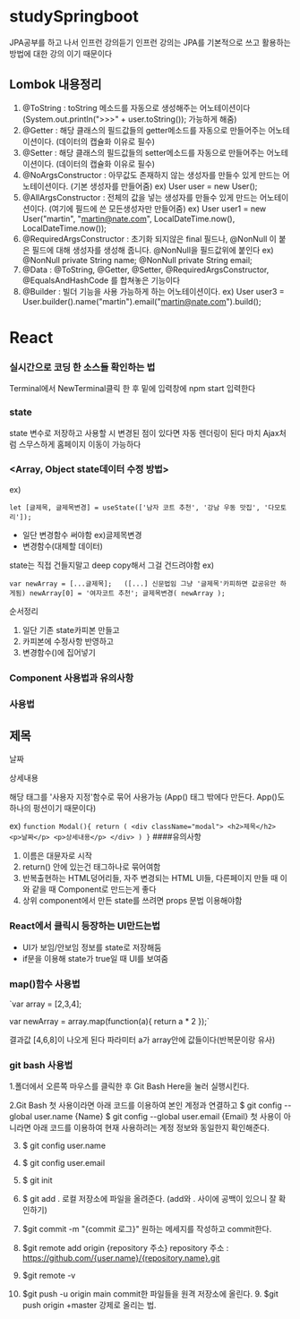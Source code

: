 # studySpringboot

JPA공부를 하고 나서 인프런 강의듣기 인프런 강의는 JPA를 기본적으로 쓰고 활용하는 방법에 대한
강의 이기 때문이다

## Lombok 내용정리

1. @ToString : toString 메소드를 자동으로 생성해주는 어노테이션이다 (System.out.println(">>>" + user.toString()); 가능하게 해줌)
2. @Getter : 해당 클래스의 필드값들의 getter메소드를 자동으로 만들어주는 어노테이션이다. (데이터의 캡슐화 이유로 필수) 
3. @Setter : 해당 클래스의 필드값들의 setter메소드를 자동으로 만들어주는 어노테이션이다. (데이터의 캡슐화 이유로 필수) 
4. @NoArgsConstructor : 아무값도 존재하지 않는 생성자를 만들수 있게 만드는 어노테이션이다. (기본 생성자를 만들어줌) ex) User user = new User();
5. @AllArgsConstructor : 전체의 값을 넣는 생성자를 만들수 있게 만드는 어노테이션이다. (여기에 필드에 쓴 모든생성자만 만들어줌) 
   ex) User user1 = new User("martin", "martin@nate.com", LocalDateTime.now(), LocalDateTime.now());
6. @RequiredArgsConstructor : 초기화 되지않은 final 필드나, @NonNull 이 붙은 필드에 대해 생성자를 생성해 줍니다. @NonNull을 필드값위에 붙인다
   ex)  @NonNull
        private String name;
        @NonNull
        private String email;
7. @Data : @ToString, @Getter, @Setter, @RequiredArgsConstructor, @EqualsAndHashCode 를 합쳐놓은 기능이다
8. @Builder : 빌더 기능을 사용 가능하게 하는 어노테이션이다.
   ex) User user3 = User.builder().name("martin").email("martin@nate.com").build();
   
   
   
   
# React

### 실시간으로 코딩 한 소스들 확인하는 법
Terminal에서 NewTerminal클릭 한 후 밑에 입력창에 npm start 입력한다

### state
state 변수로 저장하고 사용할 시 변경된 점이 있다면 자동 렌더링이 된다 마치 Ajax처럼 스무스하게 홈페이지 이동이 가능하다 
    
### <Array, Object state데이터 수정 방법>

ex) 

`let [글제목, 글제목변경] = useState(['남자 코트 추천', '강남 우동 맛집', '다모토리']);`

- 일단 변경함수 써야함 ex)글제목변경
- 변경함수(대체할 데이터)

state는 직접 건들지말고 deep copy해서 그걸 건드려야함
ex)	

`var newArray = [...글제목];   ([...] 신문법임 그냥 '글제목'카피하면 값공유만 하게됨)
    newArray[0] = '여자코트 추천';
    글제목변경( newArray );`

순서정리
1. 일단 기존 state카피본 만들고
2. 카피본에 수정사항 반영하고
3. 변경함수()에 집어넣기


### Component 사용법과 유의사항

### 사용법

<div className="modal">
	<h2>제목</h2>
	<p>날짜</p>
	<p>상세내용</p>
  </div>
  해당 태그를 '사용자 지정'함수로 묶어 사용가능 (App() 태그 밖에다 만든다. App()도 하나의 펑션이기 때문이다)
  
  ex)
  `
  function Modal(){
  return (
    <div className="modal">
        <h2>제목</h2>
        <p>날짜</p>
        <p>상세내용</p>
      </div>
    )
  }
`
####유의사항
1. 이름은 대뮨자로 시작
2. return() 안에 있는건 태그하나로 묶어여함
3. 반복출현하는 HTML덩어리들, 자주 변경되는 HTML UI들, 다른페이지 만들 때 이와 같을 때 Component로 만드는게 좋다
4. 상위 component에서 만든 state를 쓰려면 props 문법 이용해야함

### React에서 클릭시 등장하는 UI만드는법

- UI가 보임/안보임 정보를 state로 저장해둠
- if문을 이용해 state가 true일 때 UI를 보여줌


### map()함수 사용법

 `var array = [2,3,4];

  var newArray = array.map(function(a){
    return a * 2
  });`
  
결과값 [4,6,8]이 나오게 된다 파라미터 a가 array안에 값들이다(반복문이랑 유사)
  
### git bash 사용법
1.폴더에서 오른쪽 마우스를 클릭한 후 Git Bash Here을 눌러 실행시킨다.

2.Git Bash 첫 사용이라면 아래 코드를 이용하여 본인 계정과 연결하고
 $ git config --global user.name {Name} $ git config --global user.email {Email}
 첫 사용이 아니라면 아래 코드를 이용하여 현재 사용하려는 계정 정보와 동일한지 확인해준다.
 
 
3. $ git config user.name 
4. $ git config user.email
5. $ git init
6. $ git add . 로컬 저장소에 파일을 올려준다.
 (add와 . 사이에 공백이 있으니 잘 확인하기)

6. $git commit -m "{commit 로그}"
   원하는 메세지를 작성하고 commit한다.

7. $git remote add origin {repository 주소}
   repository 주소 : https://github.com/{user.name}/{repository.name}.git

8. $git remote -v

9. $git push -u origin main
    commit한 파일들을 원격 저장소에 올린다.
   9. $git push origin +master
    강제로 올리는 법.

